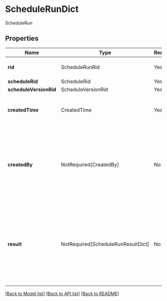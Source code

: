 # ScheduleRunDict

ScheduleRun

## Properties
| Name | Type | Required | Description |
| ------------ | ------------- | ------------- | ------------- |
**rid** | ScheduleRunRid | Yes | The RID of a schedule run |
**scheduleRid** | ScheduleRid | Yes |  |
**scheduleVersionRid** | ScheduleVersionRid | Yes |  |
**createdTime** | CreatedTime | Yes | The time at which the schedule run was created. |
**createdBy** | NotRequired[CreatedBy] | No | The Foundry user who manually invoked this schedule run. Automatic trigger runs have this field set to empty.  |
**result** | NotRequired[ScheduleRunResultDict] | No | The result of triggering the schedule. If empty, it means the service is still working on triggering the schedule.  |


[[Back to Model list]](../../../../README.md#models-v2-link) [[Back to API list]](../../../../README.md#apis-v2-link) [[Back to README]](../../../../README.md)
